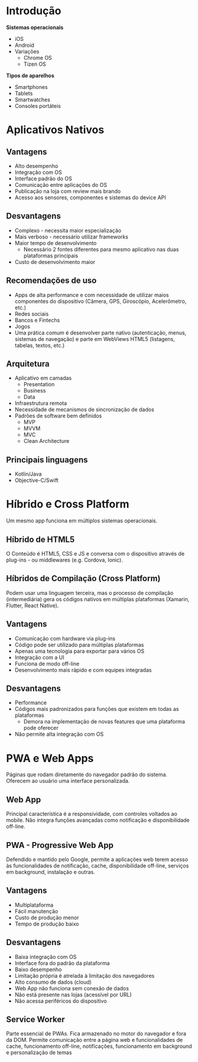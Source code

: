 # Introdução

**Sistemas operacionais** 
- iOS
- Android
- Variações
	- Chrome OS
	- Tizen OS

**Tipos de aparelhos**
- Smartphones
- Tablets
- Smartwatches
- Consoles portáteis

# Aplicativos Nativos

## Vantagens

- Alto desempenho
- Integração com OS
- Interface padrão do OS
- Comunicação entre aplicações do OS
- Publicação na loja com review mais brando
- Acesso aos sensores, componentes e sistemas do device API

## Desvantagens

- Complexo - necessita maior especialização
- Mais verboso - necessário utilizar frameworks
- Maior tempo de desenvolvimento
	- Necessário 2 fontes diferentes para mesmo aplicativo nas duas plataformas principais
- Custo de desenvolvimento maior

## Recomendações de uso

- Apps de alta performance e com necessidade de utilizar maios componentes do dispositivo (Câmera, GPS, Giroscópio, Acelerômetro, etc.)
- Redes sociais
- Bancos e Fintechs
- Jogos
- Uma prática comum é desenvolver parte nativo (autenticação, menus, sistemas de navegação) e parte em WebViews HTML5 (listagens, tabelas, textos, etc.)

## Arquitetura

- Aplicativo em camadas
	- Presentation
	- Business
	- Data
- Infraestrutura remota
- Necessidade de mecanismos de sincronização de dados
- Padrões de software bem definidos
	- MVP
	- MVVM
	- MVC
	- Clean Architecture

## Principais linguagens

- Kotlin/Java
- Objective-C/Swift

# Híbrido e Cross Platform

Um mesmo app funciona em múltiplos sistemas operacionais.

## Híbrido de HTML5

O Conteúdo é HTML5, CSS e JS e conversa com o dispositivo através de plug-ins - ou middlewares (e.g. Cordova, Ionic).

## Híbridos de Compilação (Cross Platform)

Podem usar uma linguagem terceira, mas o processo de compilação (intermediária) gera os códigos nativos em múltiplas plataformas (Xamarin, Flutter, React Native).

## Vantagens

- Comunicação com hardware via plug-ins
- Código pode ser utilizado para múltiplas plataformas
- Apenas uma tecnologia para exportar para vários OS
- Integração com a UI
- Funciona de modo off-line
- Desenvolvimento mais rápido e com equipes integradas

## Desvantagens

- Performance
- Códigos mais padronizados para funções que existem em todas as plataformas
	- Demora na implementação de novas features que uma plataforma pode oferecer
- Não permite alta integração com OS

# PWA e Web Apps

Páginas que rodam diretamente do navegador padrão do sistema. Oferecem ao usuário uma interface personalizada.

## Web App

Principal característica é a responsividade, com controles voltados ao mobile. Não integra funções avançadas como notificação e disponibilidade off-line.

## PWA - Progressive Web App

Defendido e mantido pelo Google, permite a aplicações web terem acesso às funcionalidades de notificação, cache, disponibilidade off-line, serviços em background, instalação e outras.

## Vantagens

- Multiplataforma
- Fácil manutenção
- Custo de produção menor
- Tempo de produção baixo

## Desvantagens

- Baixa integração com OS
- Interface fora do padrão da plataforma
- Baixo desempenho
- Limitação própria é atrelada à limitação dos navegadores
- Alto consumo de dados (cloud)
- Web App não funciona sem conexão de dados
- Não está presente nas lojas (acessível por URL)
- Não acessa periféricos do dispositivo

## Service Worker

Parte essencial de PWAs. Fica armazenado no motor do navegador e fora da DOM.
Permite comunicação entre a página web e funcionalidades de cache, funcionamento off-line, notificações, funcionamento em background e personalização de temas